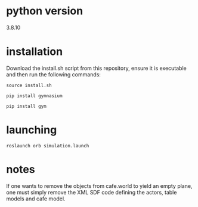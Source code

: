 # python version
3.8.10

# installation
Download the install.sh script from this repository, ensure it is executable and then run the following commands:

```source install.sh```

```pip install gymnasium```

```pip install gym```

# launching
```roslaunch orb simulation.launch```

# notes
If one wants to remove the objects from cafe.world to yield an empty plane, one must simply remove the XML SDF code defining the actors, table models and cafe model.

